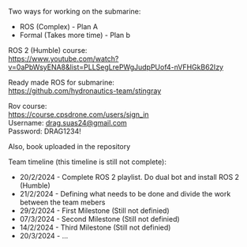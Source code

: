 Two ways for working on the submarine:
- ROS (Complex) - Plan A
- Formal (Takes more time) - Plan b



ROS 2 (Humble) course:  
https://www.youtube.com/watch?v=0aPbWsyENA8&list=PLLSegLrePWgJudpPUof4-nVFHGkB62Izy    

Ready made ROS for submarine:  
https://github.com/hydronautics-team/stingray    
  
Rov course:  
https://course.cpsdrone.com/users/sign_in  
Username: drag.suas24@gmail.com  
Password: DRAG1234!  

Also, book uploaded in the repository

Team timeline (this timeline is still not complete):  
- 20/2/2024 - Complete ROS 2 playlist. Do dual bot and install ROS 2 (Humble)  
- 21/2/2024 - Defining what needs to be done and divide the work between the team mebers  
- 29/2/2024 - First Milestone (Still not definied)  
- 07/3/2024 - Second Milestone (Still not definied)  
- 14/2/2024 - Third Milestone (Still not definied)  
- 20/3/2024 - ...  
